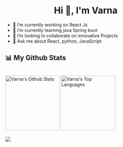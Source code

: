 <h1 align="center">Hi 👋, I'm Varna</h1>

<!--
**varna7/varna7** is a ✨ _special_ ✨ repository because its `README.md` (this file) appears on your GitHub profile.

Here are some ideas to get you started:
-->
- 🔭 I’m currently working on React Js
- 🌱 I’m currently learning java Spring boot
- 👯 I’m looking to collaborate on innovative Projects
- 💬 Ask me about React, python, JavaScript




## 📊 My Github Stats
<br/>
    <a href="https://github.com/varna7"><img height="170em" alt="Varna's Github Stats" src="https://github-readme-stats.vercel.app/api?username=varna7&show_icons=true&count_private=true&theme=react&hide_border=true&bg_color=0D1117" /></a>
  <a href="https://github.com/varna7"><img height="170em" alt="Varna's Top Languages" src="https://github-readme-stats.vercel.app/api/top-langs/?username=varna7&langs_count=8&count_private=true&layout=compact&theme=react&hide_border=true&bg_color=0D1117" /></a>
  <br/>
  <br/>
  <a href="https://github.com/varna7">
    <img src="https://komarev.com/ghpvc/?username=varna7&color=blueviolet">
</a>
